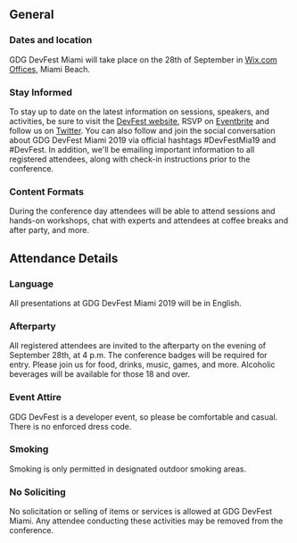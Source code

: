 ## General

### Dates and location

GDG DevFest Miami will take place on the 28th of September in [Wix.com Offices,](https://goo.gl/maps/bDCF679L7DueU96v6) Miami Beach.

### Stay Informed

To stay up to date on the latest information on sessions, speakers, and activities, be sure to visit the [DevFest website](https://devfestmiami.org/), RSVP on [Eventbrite](https://www.eventbrite.com/e/devfest-miami-2019-tickets-68635601933?aff=ehomesaved) and follow us on [Twitter](https://twitter.com/GDGMiami). You can also follow and join the social conversation about GDG DevFest Miami 2019 via official hashtags #DevFestMia19 and #DevFest. In addition, we'll be emailing important information to all registered attendees, along with check-in instructions prior to the conference.

### Content Formats

During the conference day attendees will be able to attend sessions and hands-on workshops, chat with experts and attendees at coffee breaks and after party, and more.

## Attendance Details

### Language

All presentations at GDG DevFest Miami 2019 will be in English.

### Afterparty

All registered attendees are invited to the afterparty on the evening of September 28th, at 4 p.m. The conference badges will be required for entry. Please join us for food, drinks, music, games, and more. Alcoholic beverages will be available for those 18 and over.

### Event Attire

GDG DevFest is a developer event, so please be comfortable and casual. There is no enforced dress code.

### Smoking

Smoking is only permitted in designated outdoor smoking areas.

### No Soliciting

No solicitation or selling of items or services is allowed at GDG DevFest Miami. Any attendee conducting these activities may be removed from the conference.
